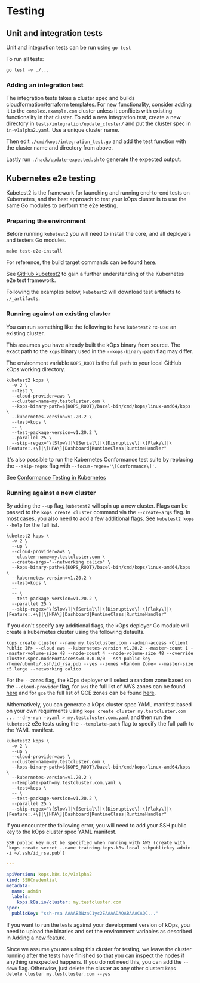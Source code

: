 # Testing

## Unit and integration tests

Unit and integration tests can be run using  `go test`

To run all tests:
```
go test -v ./...
```

### Adding an integration test

The integration tests takes a cluster spec and builds cloudformation/terraform templates. For new functionality, consider adding it to the `complex.example.com` cluster unless it conflicts with existing functionality in that cluster. To add a new integration test, create a new directory in `tests/integration/update_cluster/` and put the cluster spec in `in-v1alpha2.yaml`. Use a unique cluster name.

Then edit `./cmd/kops/integration_test.go` and add the test function with the cluster name and directory from above.

Lastly run `./hack/update-expected.sh` to generate the expected output.

## Kubernetes e2e testing

Kubetest2 is the framework for launching and running end-to-end tests on Kubernetes, and the best approach to test your kOps cluster is to use the same Go modules to perform the e2e testing.

### Preparing the environment

Before running `kubetest2` you will need to install the core, and all deployers and testers Go modules. 

```shell
make test-e2e-install
```

For reference, the build target commands can be found [here](https://github.com/kubernetes/kops/tree/master/tests/e2e/e2e.mk).

See [GitHub kubetest2](https://github.com/kubernetes-sigs/kubetest2/blob/master/README.md) to gain a further understanding of the Kubernetes e2e test framework.

Following the examples below, `kubetest2` will download test artifacts to `./_artifacts`.

### Running against an existing cluster

You can run something like the following to have `kubetest2` re-use an existing cluster.

This assumes you have already built the kOps binary from source. The exact path to the `kops` binary used in the `--kops-binary-path` flag may differ.

The environment variable `KOPS_ROOT` is the full path to your local GitHub kOps working directory.   

```shell
kubetest2 kops \
  -v 2 \
  --test \
  --cloud-provider=aws \
  --cluster-name=my.testcluster.com \
  --kops-binary-path=${KOPS_ROOT}/bazel-bin/cmd/kops/linux-amd64/kops \
  --kubernetes-version=v1.20.2 \
  --test=kops \
  -- \
  --test-package-version=v1.20.2 \
  --parallel 25 \
  --skip-regex="\[Slow\]|\[Serial\]|\[Disruptive\]|\[Flaky\]|\[Feature:.+\]|\[HPA\]|Dashboard|RuntimeClass|RuntimeHandler"
```

It's also possible to run the Kubernetes Conformance test suite by replacing the `--skip-regex` flag with `--focus-regex='\[Conformance\]'`.

See [Conformance Testing in Kubernetes](https://github.com/kubernetes/community/blob/master/contributors/devel/sig-architecture/conformance-tests.md)

### Running against a new cluster

By adding the `--up` flag, `kubetest2` will spin up a new cluster. Flags can be passed to the `kops create cluster` command via the `--create-args` flag. In most cases, you also need to add a few additional flags. See `kubetest2 kops --help` for the full list.

```shell
kubetest2 kops \
  -v 2 \
  --up \
  --cloud-provider=aws \
  --cluster-name=my.testcluster.com \
  --create-args="--networking calico" \
  --kops-binary-path=${KOPS_ROOT}/bazel-bin/cmd/kops/linux-amd64/kops \
  --kubernetes-version=v1.20.2 \
  --test=kops \
  --
  -- \
  --test-package-version=v1.20.2 \
  --parallel 25 \
  --skip-regex="\[Slow\]|\[Serial\]|\[Disruptive\]|\[Flaky\]|\[Feature:.+\]|\[HPA\]|Dashboard|RuntimeClass|RuntimeHandler"
```

If you don't specify any additional flags, the kOps deployer Go module will create a kubernetes cluster using the following defaults.

```shell
kops create cluster --name my.testcluster.com --admin-access <Client Public IP> --cloud aws --kubernetes-version v1.20.2 --master-count 1 --master-volume-size 48 --node-count 4 --node-volume-size 48 --override cluster.spec.nodePortAccess=0.0.0.0/0 --ssh-public-key /home/ubuntu/.ssh/id_rsa.pub --yes --zones <Random Zone> --master-size c5.large --networking calico
```

For the `--zones` flag, the kOps deployer will select a random zone based on the `--cloud-provider` flag, for `aws` the full list of AWS zones can be found [here](https://github.com/kubernetes/kops/blob/master/tests/e2e/kubetest2-kops/aws/zones.go) and for `gce` the full list of GCE zones can be found [here](https://github.com/kubernetes/kops/blob/master/tests/e2e/kubetest2-kops/gce/zones.go).

Althernatively, you can generate a kOps cluster spec YAML manifest based on your own requirments using `kops create cluster my.testcluster.com ... --dry-run -oyaml > my.testcluster.com.yaml` and then run the `kubetest2` e2e tests using the `--template-path` flag to specify the full path to the YAML manifest.

```shell
kubetest2 kops \
  -v 2 \
  --up \
  --cloud-provider=aws \
  --cluster-name=my.testcluster.com \
  --kops-binary-path=${KOPS_ROOT}/bazel-bin/cmd/kops/linux-amd64/kops \
  --kubernetes-version=v1.20.2 \
  --template-path=my.testcluster.com.yaml \
  --test=kops \
  -- \
  --test-package-version=v1.20.2 \
  --parallel 25 \
  --skip-regex="\[Slow\]|\[Serial\]|\[Disruptive\]|\[Flaky\]|\[Feature:.+\]|\[HPA\]|Dashboard|RuntimeClass|RuntimeHandler"
```

If you encounter the following error, you will need to add your SSH public key to the kOps cluster spec YAML manifest.

```shell
SSH public key must be specified when running with AWS (create with `kops create secret --name training.kops.k8s.local sshpublickey admin -i ~/.ssh/id_rsa.pub`)
```

```yaml
---

apiVersion: kops.k8s.io/v1alpha2
kind: SSHCredential
metadata:
  name: admin
  labels:
    kops.k8s.io/cluster: my.testcluster.com
spec:
  publicKey: "ssh-rsa AAAAB3NzaC1yc2EAAAADAQABAAACAQC..."
```

If you want to run the tests against your development version of kOps, you need to upload the binaries and set the environment variables as described in [Adding a new feature](adding_a_feature.md#testing).

Since we assume you are using this cluster for testing, we leave the cluster running after the tests have finished so that you can inspect the nodes if anything unexpected happens. If you do not need this, you can add the `--down` flag. Otherwise, just delete the cluster as any other cluster: `kops delete cluster my.testcluster.com --yes`
